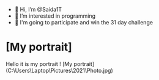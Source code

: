 - 👋 Hi, I’m @Saida1T
- 👀 I’m interested in programming
- 🤲 I'm going to participate and win the 31 day challenge

<!---
Saida1T/Saida1T is a ✨ special ✨ repository because its `README.md` (this file) appears on your GitHub profile.
You can click the Preview link to take a look at your changes.
--->
# [My portrait]
Hello it is my portrait
! [My portrait] (C:\Users\Laptop\Pictures\2021\Photo.jpg)
